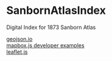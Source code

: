 # SanbornAtlasIndex
Digital Index for 1873 Sanborn Atlas

[geojson.io](https://geojson.io/)    
[mapbox.js developer examples](https://www.mapbox.com/mapbox.js/example/v1.0.0/)     
[leaflet.js](https://leafletjs.com/)     


